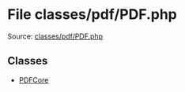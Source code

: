 File classes/pdf/PDF.php
=========

Source: [classes/pdf/PDF.php](https://github.com/PrestaShop/PrestaShop/blob/1.5.6.3/classes/pdf/PDF.php)


Classes
-------

* [PDFCore](class.PDFCore.md)


